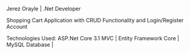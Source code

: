 Jerez Orayle |
.Net Developer

Shopping Cart Application with CRUD Functionality and Login/Register Account

Technologies Used:
ASP.Net Core 3.1 MVC |
Entity Framework Core |
MySQL Database |
